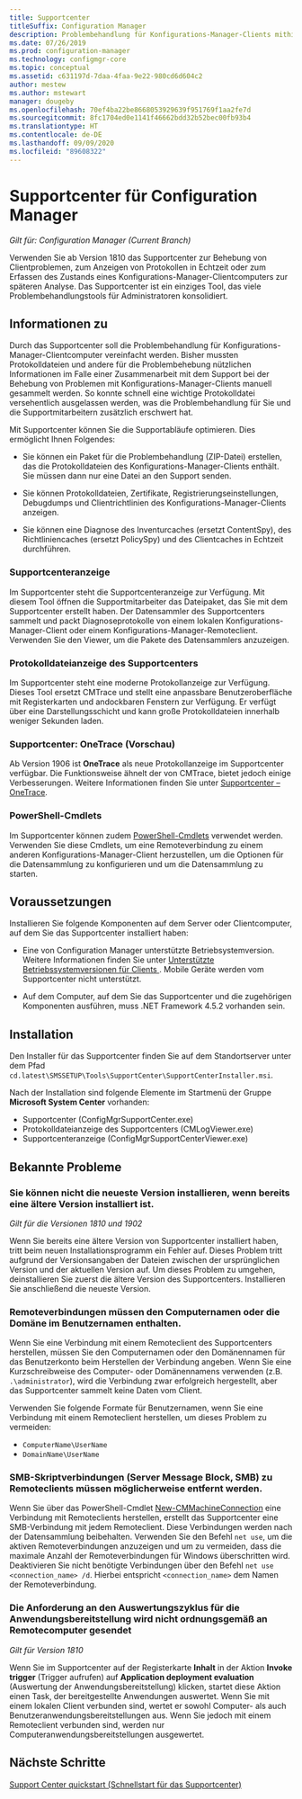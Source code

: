 ```yaml
---
title: Supportcenter
titleSuffix: Configuration Manager
description: Problembehandlung für Konfigurations-Manager-Clients mithilfe des Supportcenters.
ms.date: 07/26/2019
ms.prod: configuration-manager
ms.technology: configmgr-core
ms.topic: conceptual
ms.assetid: c631197d-7daa-4faa-9e22-980cd6d604c2
author: mestew
ms.author: mstewart
manager: dougeby
ms.openlocfilehash: 70ef4ba22be8668053929639f951769f1aa2fe7d
ms.sourcegitcommit: 8fc1704ed0e1141f46662bdd32b52bec00fb93b4
ms.translationtype: HT
ms.contentlocale: de-DE
ms.lasthandoff: 09/09/2020
ms.locfileid: "89608322"
---
```

# <a name="support-center-for-configuration-manager"></a>Supportcenter für Configuration Manager

*Gilt für: Configuration Manager (Current Branch)*

<!--1357489-->
Verwenden Sie ab Version 1810 das Supportcenter zur Behebung von Clientproblemen, zum Anzeigen von Protokollen in Echtzeit oder zum Erfassen des Zustands eines Konfigurations-Manager-Clientcomputers zur späteren Analyse. Das Supportcenter ist ein einziges Tool, das viele Problembehandlungstools für Administratoren konsolidiert.


## <a name="about"></a>Informationen zu

Durch das Supportcenter soll die Problembehandlung für Konfigurations-Manager-Clientcomputer vereinfacht werden. Bisher mussten Protokolldateien und andere für die Problembehebung nützlichen Informationen im Falle einer Zusammenarbeit mit dem Support bei der Behebung von Problemen mit Konfigurations-Manager-Clients manuell gesammelt werden. So konnte schnell eine wichtige Protokolldatei versehentlich ausgelassen werden, was die Problembehandlung für Sie und die Supportmitarbeitern zusätzlich erschwert hat.

Mit Supportcenter können Sie die Supportabläufe optimieren. Dies ermöglicht Ihnen Folgendes:

- Sie können ein Paket für die Problembehandlung (ZIP-Datei) erstellen, das die Protokolldateien des Konfigurations-Manager-Clients enthält. Sie müssen dann nur eine Datei an den Support senden.  

- Sie können Protokolldateien, Zertifikate, Registrierungseinstellungen, Debugdumps und Clientrichtlinien des Konfigurations-Manager-Clients anzeigen.  

- Sie können eine Diagnose des Inventurcaches (ersetzt ContentSpy), des Richtliniencaches (ersetzt PolicySpy) und des Clientcaches in Echtzeit durchführen.  

### <a name="support-center-viewer"></a>Supportcenteranzeige

Im Supportcenter steht die Supportcenteranzeige zur Verfügung. Mit diesem Tool öffnen die Supportmitarbeiter das Dateipaket, das Sie mit dem Supportcenter erstellt haben. Der Datensammler des Supportcenters sammelt und packt Diagnoseprotokolle von einem lokalen Konfigurations-Manager-Client oder einem Konfigurations-Manager-Remoteclient. Verwenden Sie den Viewer, um die Pakete des Datensammlers anzuzeigen.

### <a name="support-center-log-file-viewer"></a>Protokolldateianzeige des Supportcenters

Im Supportcenter steht eine moderne Protokollanzeige zur Verfügung. Dieses Tool ersetzt CMTrace und stellt eine anpassbare Benutzeroberfläche mit Registerkarten und andockbaren Fenstern zur Verfügung. Er verfügt über eine Darstellungsschicht und kann große Protokolldateien innerhalb weniger Sekunden laden.

### <a name="support-center-onetrace-preview"></a>Supportcenter: OneTrace (Vorschau)

<!--3555962-->
Ab Version 1906 ist **OneTrace** als neue Protokollanzeige im Supportcenter verfügbar. Die Funktionsweise ähnelt der von CMTrace, bietet jedoch einige Verbesserungen. Weitere Informationen finden Sie unter [Supportcenter – OneTrace](support-center-onetrace.md).

### <a name="powershell-cmdlets"></a>PowerShell-Cmdlets

Im Supportcenter können zudem [PowerShell-Cmdlets](/powershell/sccm/overview) verwendet werden. Verwenden Sie diese Cmdlets, um eine Remoteverbindung zu einem anderen Konfigurations-Manager-Client herzustellen, um die Optionen für die Datensammlung zu konfigurieren und um die Datensammlung zu starten.


## <a name="prerequisites"></a>Voraussetzungen

Installieren Sie folgende Komponenten auf dem Server oder Clientcomputer, auf dem Sie das Supportcenter installiert haben:

- Eine von Configuration Manager unterstützte Betriebsystemversion. Weitere Informationen finden Sie unter [Unterstützte Betriebssystemversionen für Clients ](../plan-design/configs/supported-operating-systems-for-clients-and-devices.md). Mobile Geräte werden vom Supportcenter nicht unterstützt.  

- Auf dem Computer, auf dem Sie das Supportcenter und die zugehörigen Komponenten ausführen, muss .NET Framework 4.5.2 vorhanden sein.  


## <a name="install"></a>Installation

Den Installer für das Supportcenter finden Sie auf dem Standortserver unter dem Pfad `cd.latest\SMSSETUP\Tools\SupportCenter\SupportCenterInstaller.msi`.

Nach der Installation sind folgende Elemente im Startmenü der Gruppe **Microsoft System Center** vorhanden:  

- Supportcenter (ConfigMgrSupportCenter.exe)  
- Protokolldateianzeige des Supportcenters (CMLogViewer.exe)  
- Supportcenteranzeige (ConfigMgrSupportCenterViewer.exe)  


## <a name="known-issues"></a>Bekannte Probleme

### <a name="you-cant-install-the-latest-version-if-an-older-version-is-already-installed"></a>Sie können nicht die neueste Version installieren, wenn bereits eine ältere Version installiert ist.

<!--SCCMDocs-pr issue #3090-->
*Gilt für die Versionen 1810 und 1902*

Wenn Sie bereits eine ältere Version von Supportcenter installiert haben, tritt beim neuen Installationsprogramm ein Fehler auf. Dieses Problem tritt aufgrund der Versionsangaben der Dateien zwischen der ursprünglichen Version und der aktuellen Version auf. Um dieses Problem zu umgehen, deinstallieren Sie zuerst die ältere Version des Supportcenters. Installieren Sie anschließend die neueste Version.

### <a name="remote-connections-must-include-computer-name-or-domain-as-part-of-the-user-name"></a>Remoteverbindungen müssen den Computernamen oder die Domäne im Benutzernamen enthalten.

Wenn Sie eine Verbindung mit einem Remoteclient des Supportcenters herstellen, müssen Sie den Computernamen oder den Domänennamen für das Benutzerkonto beim Herstellen der Verbindung angeben. Wenn Sie eine Kurzschreibweise des Computer- oder Domänennamens verwenden (z.B. `.\administrator`), wird die Verbindung zwar erfolgreich hergestellt, aber das Supportcenter sammelt keine Daten vom Client.

Verwenden Sie folgende Formate für Benutzernamen, wenn Sie eine Verbindung mit einem Remoteclient herstellen, um dieses Problem zu vermeiden:

- `ComputerName\UserName`  
- `DomainName\UserName`  

### <a name="scripted-server-message-block-connections-to-remote-clients-might-require-removal"></a>SMB-Skriptverbindungen (Server Message Block, SMB) zu Remoteclients müssen möglicherweise entfernt werden.

Wenn Sie über das PowerShell-Cmdlet [New-CMMachineConnection](https://go.microsoft.com/fwlink/p/?linkid=390542) eine Verbindung mit Remoteclients herstellen, erstellt das Supportcenter eine SMB-Verbindung mit jedem Remoteclient. Diese Verbindungen werden nach der Datensammlung beibehalten. Verwenden Sie den Befehl `net use`, um die aktiven Remoteverbindungen anzuzeigen und um zu vermeiden, dass die maximale Anzahl der Remoteverbindungen für Windows überschritten wird. Deaktivieren Sie nicht benötigte Verbindungen über den Befehl `net use <connection_name> /d`.
Hierbei entspricht `<connection_name>` dem Namen der Remoteverbindung.

### <a name="application-deployment-evaluation-cycle-request-isnt-sent-correctly-to-remote-machines"></a>Die Anforderung an den Auswertungszyklus für die Anwendungsbereitstellung wird nicht ordnungsgemäß an Remotecomputer gesendet

<!--2849356-->
*Gilt für Version 1810*

Wenn Sie im Supportcenter auf der Registerkarte **Inhalt** in der Aktion **Invoke trigger** (Trigger aufrufen) auf **Application deployment evaluation** (Auswertung der Anwendungsbereitstellung) klicken, startet diese Aktion einen Task, der bereitgestellte Anwendungen auswertet. Wenn Sie mit einem lokalen Client verbunden sind, wertet er sowohl Computer- als auch Benutzeranwendungsbereitstellungen aus. Wenn Sie jedoch mit einem Remoteclient verbunden sind, werden nur Computeranwendungsbereitstellungen ausgewertet.


## <a name="next-steps"></a>Nächste Schritte

[Support Center quickstart (Schnellstart für das Supportcenter)](support-center-quickstart.md)